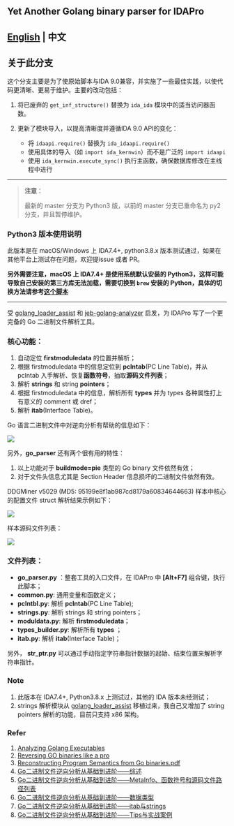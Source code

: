 ## Yet Another Golang binary parser for IDAPro

**[English](./README.md) | 中文**
---
## 关于此分支

这个分支主要是为了使原始脚本与IDA 9.0兼容，并实施了一些最佳实践，以使代码更清晰、更易于维护。主要的改动包括：

1. 将已废弃的 `get_inf_structure()` 替换为 `ida_ida` 模块中的适当访问器函数。

2. 更新了模块导入，以提高清晰度并遵循IDA 9.0 API的变化：
   * 将 `idaapi.require()` 替换为 `ida_idaapi.require()`
   * 使用具体的导入（如 `import ida_kernwin`）而不是广泛的 `import idaapi`
   * 使用 `ida_kernwin.execute_sync()` 执行主函数，确保数据库修改在主线程中进行
---------------------------------------------------------------------

> **注意**：
>
> 最新的 master 分支为 Python3 版，以前的 master 分支已重命名为 py2 分支，并且暂停维护。

### Python3 版本使用说明

此版本是在 macOS/Windows 上 IDA7.4+, python3.8.x 版本测试通过，如果在其他平台上测试存在问题，欢迎提issue 或者 PR。

**另外需要注意，macOS 上 IDA7.4+ 是使用系统默认安装的 Python3，这样可能导致自己安装的第三方库无法加载，需要切换到 `brew` 安装的 Python，具体的切换方法请参考[这个脚本](https://raw.githubusercontent.com/idapython/src/master/tools/patch-idapython-homebrew.sh)**

----------------------------------------------------------------------


受 [golang_loader_assist](https://github.com/strazzere/golang_loader_assist) 和 [jeb-golang-analyzer](https://github.com/pnfsoftware/jeb-golang-analyzer) 启发，为 IDAPro 写了一个更完备的 Go 二进制文件解析工具。

### 核心功能：

1. 自动定位 **firstmoduledata** 的位置并解析；
2. 根据 firstmoduledata 中的信息定位到 **pclntab**(PC Line Table)，并从 pclntab 入手解析、恢复**函数符号**，抽取**源码文件列表**；
3. 解析 **strings** 和 string **pointers**；
4. 根据 firstmoduledata 中的信息，解析所有 **types** 并为 types 各种属性打上有意义的 comment 或 dref；
5. 解析 **itab**(Interface Table)。

Go 语言二进制文件中对逆向分析有帮助的信息如下：

![](./imgs/go_binary_info.png)

另外，**go_parser** 还有两个很有用的特性：

1. 以上功能对于 **buildmode=pie** 类型的 Go binary 文件依然有效；
2. 对于文件头信息尤其是 Section Header 信息损坏的二进制文件依然有效。

DDGMiner v5029 (MD5: 95199e8f1ab987cd8179a60834644663) 样本中核心的配置文件 struct 解析结果示例如下：

![](./imgs/map_type_parse_eg.png)

样本源码文件列表：

![](./imgs/srcfiles.png)

### 文件列表：

- **go_parser.py** ：整套工具的入口文件，在 IDAPro 中 **[Alt+F7]** 组合键，执行此脚本；
- **common.py**: 通用变量和函数定义；
- **pclntbl.py**: 解析 **pclntab**(PC Line Table);
- **strings.py**: 解析 strings 和 string pointers；
- **moduldata.py**: 解析 **firstmoduledata**；
- **types_builder.py**: 解析所有 **types** ；
- **itab.py**: 解析 **itab**(Interface Table)；

另外， **str_ptr.py** 可以通过手动指定字符串指针数据的起始、结束位置来解析字符串指针。

### Note

1. 此版本在 IDA7.4+, Python3.8.x 上测试过，其他的 IDA 版本未经测试；
2. strings 解析模块从 [golang_loader_assist](https://github.com/strazzere/golang_loader_assist) 移植过来，我自己又增加了 string pointers 解析的功能，目前只支持 x86 架构。

### Refer

1. [Analyzing Golang Executables](https://www.pnfsoftware.com/blog/analyzing-golang-executables/)
2. [Reversing GO binaries like a pro](https://rednaga.io/2016/09/21/reversing_go_binaries_like_a_pro/)
3. [Reconstructing Program Semantics from Go binaries.pdf](http://home.in.tum.de/~engelke/pubs/1709-ma.pdf)
4. [Go二进制文件逆向分析从基础到进阶——综述](https://www.anquanke.com/post/id/214940)
5. [Go二进制文件逆向分析从基础到进阶——MetaInfo、函数符号和源码文件路径列表](https://www.anquanke.com/post/id/215419)
6. [Go二进制文件逆向分析从基础到进阶——数据类型](https://www.anquanke.com/post/id/215820)
7. [Go二进制文件逆向分析从基础到进阶——itab与strings](https://www.anquanke.com/post/id/218377)
8. [Go二进制文件逆向分析从基础到进阶——Tips与实战案例](https://www.anquanke.com/post/id/218674)